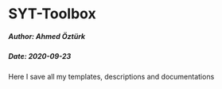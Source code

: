 # SYT-Toolbox
##### Author: Ahmed Öztürk
##### Date: 2020-09-23

Here I save all my templates, descriptions and documentations 
